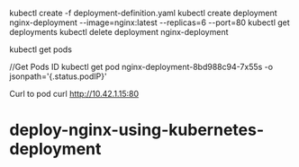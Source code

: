 kubectl create -f deployment-definition.yaml
kubectl create deployment nginx-deployment --image=nginx:latest --replicas=6 --port=80
kubectl get deployments
kubectl delete deployment nginx-deployment

kubectl get pods


//Get Pods ID
kubectl get pod nginx-deployment-8bd988c94-7x55s -o jsonpath='{.status.podIP}'

Curl to pod
curl http://10.42.1.15:80
# deploy-nginx-using-kubernetes-deployment
